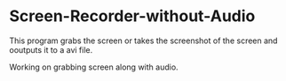 # Screen-Recorder-without-Audio

This program grabs the screen or takes the screenshot of the screen and ooutputs it to a avi file. 

Working on grabbing screen along with audio. 
